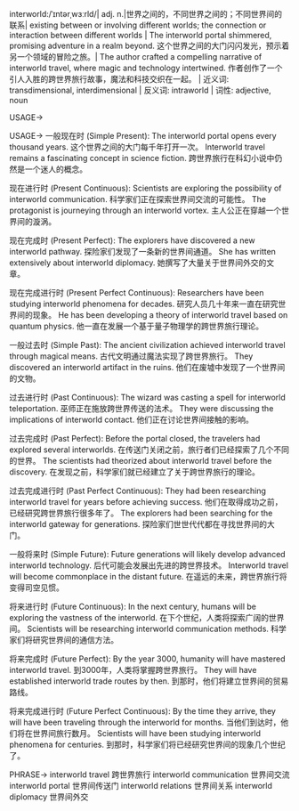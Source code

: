 interworld:/ˈɪntərˌwɜːrld/| adj. n.|世界之间的，不同世界之间的；不同世界间的联系| existing between or involving different worlds; the connection or interaction between different worlds | The interworld portal shimmered, promising adventure in a realm beyond.  这个世界之间的大门闪闪发光，预示着另一个领域的冒险之旅。| The author crafted a compelling narrative of interworld travel, where magic and technology intertwined.  作者创作了一个引人入胜的跨世界旅行故事，魔法和科技交织在一起。 | 近义词: transdimensional, interdimensional | 反义词: intraworld | 词性: adjective, noun

USAGE->

USAGE->
一般现在时 (Simple Present):
The interworld portal opens every thousand years.  这个世界之间的大门每千年打开一次。
Interworld travel remains a fascinating concept in science fiction.  跨世界旅行在科幻小说中仍然是一个迷人的概念。


现在进行时 (Present Continuous):
Scientists are exploring the possibility of interworld communication.  科学家们正在探索世界间交流的可能性。
The protagonist is journeying through an interworld vortex.  主人公正在穿越一个世界间的漩涡。


现在完成时 (Present Perfect):
The explorers have discovered a new interworld pathway.  探险家们发现了一条新的世界间通道。
She has written extensively about interworld diplomacy.  她撰写了大量关于世界间外交的文章。


现在完成进行时 (Present Perfect Continuous):
Researchers have been studying interworld phenomena for decades.  研究人员几十年来一直在研究世界间的现象。
He has been developing a theory of interworld travel based on quantum physics.  他一直在发展一个基于量子物理学的跨世界旅行理论。


一般过去时 (Simple Past):
The ancient civilization achieved interworld travel through magical means.  古代文明通过魔法实现了跨世界旅行。
They discovered an interworld artifact in the ruins.  他们在废墟中发现了一个世界间的文物。


过去进行时 (Past Continuous):
The wizard was casting a spell for interworld teleportation.  巫师正在施放跨世界传送的法术。
They were discussing the implications of interworld contact.  他们正在讨论世界间接触的影响。


过去完成时 (Past Perfect):
Before the portal closed, the travelers had explored several interworlds. 在传送门关闭之前，旅行者们已经探索了几个不同的世界。
The scientists had theorized about interworld travel before the discovery. 在发现之前，科学家们就已经建立了关于跨世界旅行的理论。


过去完成进行时 (Past Perfect Continuous):
They had been researching interworld travel for years before achieving success. 他们在取得成功之前，已经研究跨世界旅行很多年了。
The explorers had been searching for the interworld gateway for generations. 探险家们世世代代都在寻找世界间的大门。


一般将来时 (Simple Future):
Future generations will likely develop advanced interworld technology.  后代可能会发展出先进的跨世界技术。
Interworld travel will become commonplace in the distant future.  在遥远的未来，跨世界旅行将变得司空见惯。


将来进行时 (Future Continuous):
In the next century, humans will be exploring the vastness of the interworld.  在下个世纪，人类将探索广阔的世界间。
Scientists will be researching interworld communication methods.  科学家们将研究世界间的通信方法。


将来完成时 (Future Perfect):
By the year 3000, humanity will have mastered interworld travel.  到3000年，人类将掌握跨世界旅行。
They will have established interworld trade routes by then.  到那时，他们将建立世界间的贸易路线。


将来完成进行时 (Future Perfect Continuous):
By the time they arrive, they will have been traveling through the interworld for months.  当他们到达时，他们将在世界间旅行数月。
Scientists will have been studying interworld phenomena for centuries.  到那时，科学家们将已经研究世界间的现象几个世纪了。




PHRASE->
interworld travel  跨世界旅行
interworld communication  世界间交流
interworld portal  世界间传送门
interworld relations  世界间关系
interworld diplomacy  世界间外交
